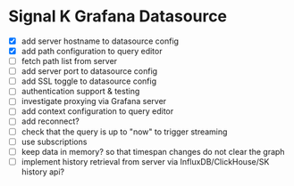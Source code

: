 # Signal K Grafana Datasource

- [x] add server hostname to datasource config
- [x] add path configuration to query editor
- [ ] fetch path list from server
- [ ] add server port to datasource config
- [ ] add SSL toggle to datasource config
- [ ] authentication support & testing
- [ ] investigate proxying via Grafana server
- [ ] add context configuration to query editor
- [ ] add reconnect?
- [ ] check that the query is up to "now" to trigger streaming
- [ ] use subscriptions
- [ ] keep data in memory? so that timespan changes do not clear the graph
- [ ] implement history retrieval from server via InfluxDB/ClickHouse/SK history api?
